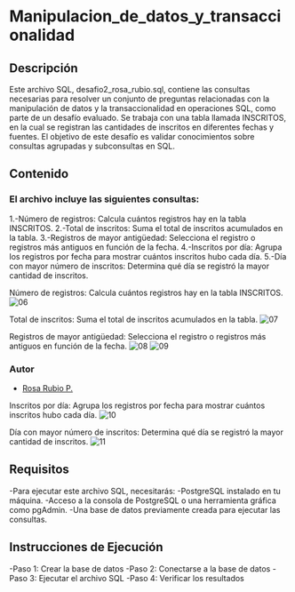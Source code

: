 # Manipulacion_de_datos_y_transaccionalidad
## Descripción
Este archivo SQL, desafio2_rosa_rubio.sql, contiene las consultas necesarias para resolver un conjunto de preguntas relacionadas con la manipulación de datos 
y la transaccionalidad en operaciones SQL, como parte de un desafío evaluado. Se trabaja con una tabla llamada INSCRITOS, en la cual se registran las cantidades 
de inscritos en diferentes fechas y fuentes. El objetivo de este desafío es validar conocimientos sobre consultas agrupadas y subconsultas en SQL.

## Contenido
### El archivo incluye las siguientes consultas:
1.-Número de registros: Calcula cuántos registros hay en la tabla INSCRITOS.
2.-Total de inscritos: Suma el total de inscritos acumulados en la tabla.
3.-Registros de mayor antigüedad: Selecciona el registro o registros más antiguos en función de la fecha.
4.-Inscritos por día: Agrupa los registros por fecha para mostrar cuántos inscritos hubo cada día.
5.-Día con mayor número de inscritos: Determina qué día se registró la mayor cantidad de inscritos.

Número de registros: Calcula cuántos registros hay en la tabla INSCRITOS.
![06](https://github.com/user-attachments/assets/a9a2b87d-098e-40e3-b998-955469c7a87b)

Total de inscritos: Suma el total de inscritos acumulados en la tabla.
![07](https://github.com/user-attachments/assets/3889c674-b7df-4bb2-bbe4-1cfc9963bd88)

Registros de mayor antigüedad: Selecciona el registro o registros más antiguos en función de la fecha.
![08](https://github.com/user-attachments/assets/15ce50a3-59dc-4324-88ca-f9f4a572f911)
![09](https://github.com/user-attachments/assets/67672ea0-35ff-4503-b984-9bf5527e6eaa)

### Autor

- [Rosa Rubio P.](https://github.com/PaulinaRubioP)

Inscritos por día: Agrupa los registros por fecha para mostrar cuántos inscritos hubo cada día.
![10](https://github.com/user-attachments/assets/5f3b881c-afff-4c2e-b062-8ca8bd7d0217)

Día con mayor número de inscritos: Determina qué día se registró la mayor cantidad de inscritos.
![11](https://github.com/user-attachments/assets/688fff5a-a573-43ff-85ad-4e814775a2fc)


## Requisitos
 -Para ejecutar este archivo SQL, necesitarás:
 -PostgreSQL instalado en tu máquina.
 -Acceso a la consola de PostgreSQL o una herramienta gráfica como pgAdmin.
 -Una base de datos previamente creada para ejecutar las consultas.

## Instrucciones de Ejecución
 -Paso 1: Crear la base de datos
 -Paso 2: Conectarse a la base de datos
 -Paso 3: Ejecutar el archivo SQL
 -Paso 4: Verificar los resultados
 

 
